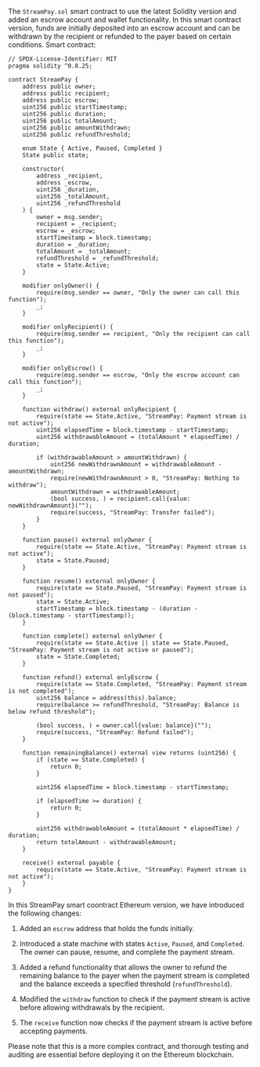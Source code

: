 The `StreamPay.sol` smart contract to use the latest Solidity version and added an escrow account and wallet functionality. In this smart contract version, funds are initially deposited into an escrow account and can be withdrawn by the recipient or refunded to the payer based on certain conditions. Smart contract:

```solidity
// SPDX-License-Identifier: MIT
pragma solidity ^0.8.25;

contract StreamPay {
    address public owner;
    address public recipient;
    address public escrow;
    uint256 public startTimestamp;
    uint256 public duration;
    uint256 public totalAmount;
    uint256 public amountWithdrawn;
    uint256 public refundThreshold;

    enum State { Active, Paused, Completed }
    State public state;

    constructor(
        address _recipient,
        address _escrow,
        uint256 _duration,
        uint256 _totalAmount,
        uint256 _refundThreshold
    ) {
        owner = msg.sender;
        recipient = _recipient;
        escrow = _escrow;
        startTimestamp = block.timestamp;
        duration = _duration;
        totalAmount = _totalAmount;
        refundThreshold = _refundThreshold;
        state = State.Active;
    }

    modifier onlyOwner() {
        require(msg.sender == owner, "Only the owner can call this function");
        _;
    }

    modifier onlyRecipient() {
        require(msg.sender == recipient, "Only the recipient can call this function");
        _;
    }

    modifier onlyEscrow() {
        require(msg.sender == escrow, "Only the escrow account can call this function");
        _;
    }

    function withdraw() external onlyRecipient {
        require(state == State.Active, "StreamPay: Payment stream is not active");
        uint256 elapsedTime = block.timestamp - startTimestamp;
        uint256 withdrawableAmount = (totalAmount * elapsedTime) / duration;

        if (withdrawableAmount > amountWithdrawn) {
            uint256 newWithdrawnAmount = withdrawableAmount - amountWithdrawn;
            require(newWithdrawnAmount > 0, "StreamPay: Nothing to withdraw");
            amountWithdrawn = withdrawableAmount;
            (bool success, ) = recipient.call{value: newWithdrawnAmount}("");
            require(success, "StreamPay: Transfer failed");
        }
    }

    function pause() external onlyOwner {
        require(state == State.Active, "StreamPay: Payment stream is not active");
        state = State.Paused;
    }

    function resume() external onlyOwner {
        require(state == State.Paused, "StreamPay: Payment stream is not paused");
        state = State.Active;
        startTimestamp = block.timestamp - (duration - (block.timestamp - startTimestamp));
    }

    function complete() external onlyOwner {
        require(state == State.Active || state == State.Paused, "StreamPay: Payment stream is not active or paused");
        state = State.Completed;
    }

    function refund() external onlyEscrow {
        require(state == State.Completed, "StreamPay: Payment stream is not completed");
        uint256 balance = address(this).balance;
        require(balance >= refundThreshold, "StreamPay: Balance is below refund threshold");

        (bool success, ) = owner.call{value: balance}("");
        require(success, "StreamPay: Refund failed");
    }

    function remainingBalance() external view returns (uint256) {
        if (state == State.Completed) {
            return 0;
        }

        uint256 elapsedTime = block.timestamp - startTimestamp;

        if (elapsedTime >= duration) {
            return 0;
        }

        uint256 withdrawableAmount = (totalAmount * elapsedTime) / duration;
        return totalAmount - withdrawableAmount;
    }

    receive() external payable {
        require(state == State.Active, "StreamPay: Payment stream is not active");
    }
}
```

In this StreamPay smart coontract Ethereum version, we have introduced the following changes:

1. Added an `escrow` address that holds the funds initially.

2. Introduced a state machine with states `Active`, `Paused`, and `Completed`. The owner can pause, resume, and complete the payment stream.

3. Added a refund functionality that allows the owner to refund the remaining balance to the payer when the payment stream is completed and the balance exceeds a specified threshold (`refundThreshold`).

4. Modified the `withdraw` function to check if the payment stream is active before allowing withdrawals by the recipient.

5. The `receive` function now checks if the payment stream is active before accepting payments.

Please note that this is a more complex contract, and thorough testing and auditing are essential before deploying it on the Ethereum blockchain.